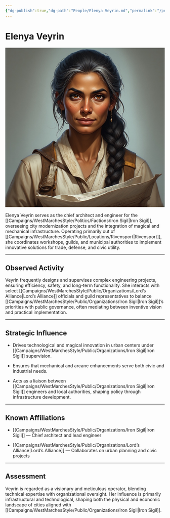 ```yaml
---
{"dg-publish":true,"dg-path":"People/Elenya Veyrin.md","permalink":"/people/elenya-veyrin/","tags":["NPC","IronSigil","engineer"],"dgShowFileTree":true}
---
```


# **Elenya Veyrin**

![Elenya_Veyrin.jpg](/img/user/_assets/WestMarchesStyle/NPC%20Portraits/Elenya_Veyrin.jpg)

Elenya Veyrin serves as the chief architect and engineer for the [[Campaigns/WestMarchesStyle/Politics/Factions/Iron Sigil\|Iron Sigil]], overseeing city modernization projects and the integration of magical and mechanical infrastructure. Operating primarily out of [[Campaigns/WestMarchesStyle/Public/Locations/Rivensport\|Rivensport]], she coordinates workshops, guilds, and municipal authorities to implement innovative solutions for trade, defense, and civic utility.

---

## Observed Activity

Veyrin frequently designs and supervises complex engineering projects, ensuring efficiency, safety, and long-term functionality. She interacts with select [[Campaigns/WestMarchesStyle/Public/Organizations/Lord’s Alliance\|Lord’s Alliance]] officials and guild representatives to balance [[Campaigns/WestMarchesStyle/Public/Organizations/Iron Sigil\|Iron Sigil]]’s priorities with public governance, often mediating between inventive vision and practical implementation.

---

## Strategic Influence

- Drives technological and magical innovation in urban centers under [[Campaigns/WestMarchesStyle/Public/Organizations/Iron Sigil\|Iron Sigil]] supervision.
    
- Ensures that mechanical and arcane enhancements serve both civic and industrial needs.
    
- Acts as a liaison between [[Campaigns/WestMarchesStyle/Public/Organizations/Iron Sigil\|Iron Sigil]] engineers and local authorities, shaping policy through infrastructure development.
    

---

## Known Affiliations

- [[Campaigns/WestMarchesStyle/Public/Organizations/Iron Sigil\|Iron Sigil]] — Chief architect and lead engineer
    
- [[Campaigns/WestMarchesStyle/Public/Organizations/Lord’s Alliance\|Lord’s Alliance]] — Collaborates on urban planning and civic projects
    

---

## Assessment

Veyrin is regarded as a visionary and meticulous operator, blending technical expertise with organizational oversight. Her influence is primarily infrastructural and technological, shaping both the physical and economic landscape of cities aligned with [[Campaigns/WestMarchesStyle/Public/Organizations/Iron Sigil\|Iron Sigil]].